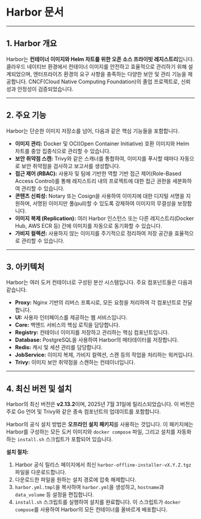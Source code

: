 # Harbor 문서

---

## 1. Harbor 개요

Harbor는 **컨테이너 이미지와 Helm 차트를 위한 오픈 소스 프라이빗 레지스트리**입니다. 클라우드 네이티브 환경에서 컨테이너 이미지를 안전하고 효율적으로 관리하기 위해 설계되었으며, 엔터프라이즈 환경의 요구 사항을 충족하는 다양한 보안 및 관리 기능을 제공합니다. CNCF(Cloud Native Computing Foundation)의 졸업 프로젝트로, 신뢰성과 안정성이 검증되었습니다.

---

## 2. 주요 기능

Harbor는 단순한 이미지 저장소를 넘어, 다음과 같은 핵심 기능들을 포함합니다.

- **이미지 관리:** Docker 및 OCI(Open Container Initiative) 호환 이미지와 Helm 차트를 중앙 집중식으로 관리할 수 있습니다.
- **보안 취약점 스캔:** Trivy와 같은 스캐너를 통합하여, 이미지를 푸시할 때마다 자동으로 보안 취약점을 검사하고 보고서를 생성합니다.
- **접근 제어 (RBAC):** 사용자 및 팀에 기반한 역할 기반 접근 제어(Role-Based Access Control)를 통해 레지스트리 내의 프로젝트에 대한 접근 권한을 세분화하여 관리할 수 있습니다.
- **콘텐츠 신뢰성:** Notary 또는 Cosign을 사용하여 이미지에 대한 디지털 서명을 지원하며, 서명된 이미지만 풀(pull)할 수 있도록 강제하여 이미지의 무결성을 보장합니다.
- **이미지 복제 (Replication):** 여러 Harbor 인스턴스 또는 다른 레지스트리(Docker Hub, AWS ECR 등) 간에 이미지를 자동으로 동기화할 수 있습니다.
- **가비지 컬렉션:** 사용하지 않는 이미지를 주기적으로 정리하여 저장 공간을 효율적으로 관리할 수 있습니다.

---

## 3. 아키텍처

Harbor는 여러 도커 컨테이너로 구성된 분산 시스템입니다. 주요 컴포넌트들은 다음과 같습니다.

- **Proxy:** Nginx 기반의 리버스 프록시로, 모든 요청을 처리하여 각 컴포넌트로 전달합니다.
- **UI:** 사용자 인터페이스를 제공하는 웹 서비스입니다.
- **Core:** 백엔드 서비스의 핵심 로직을 담당합니다.
- **Registry:** 컨테이너 이미지를 저장하고 관리하는 핵심 컴포넌트입니다.
- **Database:** PostgreSQL을 사용하여 Harbor의 메타데이터를 저장합니다.
- **Redis:** 캐시 및 세션 관리를 담당합니다.
- **JobService:** 이미지 복제, 가비지 컬렉션, 스캔 등의 작업을 처리하는 워커입니다.
- **Trivy:** 이미지 보안 취약점을 스캔하는 컨테이너입니다.

---

## 4. 최신 버전 및 설치

Harbor의 최신 버전은 **v2.13.2**이며, 2025년 7월 31일에 릴리스되었습니다. 이 버전은 주로 Go 언어 및 Trivy와 같은 종속 컴포넌트의 업데이트를 포함합니다.

Harbor의 공식 설치 방법은 **오프라인 설치 패키지**를 사용하는 것입니다. 이 패키지에는 Harbor를 구성하는 모든 도커 이미지와 `docker compose` 파일, 그리고 설치를 자동화하는 `install.sh` 스크립트가 포함되어 있습니다.

**설치 절차:**

1.  Harbor 공식 릴리스 페이지에서 최신 `harbor-offline-installer-vX.Y.Z.tgz` 파일을 다운로드합니다.
2.  다운로드한 파일을 원하는 설치 경로에 압축 해제합니다.
3.  `harbor.yml.tmpl`을 복사하여 `harbor.yml`을 생성하고, `hostname`과 `data_volume` 등 설정을 편집합니다.
4.  `install.sh` 스크립트를 실행하여 설치를 완료합니다. 이 스크립트가 `docker compose`를 사용하여 Harbor의 모든 컨테이너를 올바르게 배포합니다.
